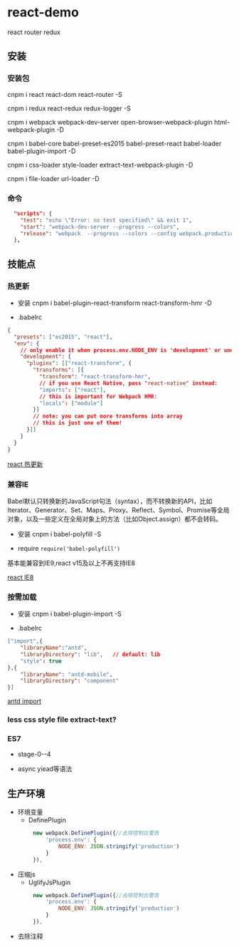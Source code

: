 # react-demo
react router redux


## 安装

### 安装包
cnpm i react react-dom react-router -S

cnpm i redux react-redux redux-logger -S

cnpm i webpack webpack-dev-server open-browser-webpack-plugin html-webpack-plugin -D

cnpm i babel-core babel-preset-es2015 babel-preset-react babel-loader babel-plugin-import -D

cnpm i css-loader style-loader extract-text-webpack-plugin -D

cnpm i file-loader url-loader -D

### 命令
```json
  "scripts": {
    "test": "echo \"Error: no test specified\" && exit 1",
    "start": "webpack-dev-server --progress --colors",
    "release": "webpack  --progress --colors --config webpack.production.config.js"
  },
```

## 技能点
### 热更新
- 安装
cnpm i babel-plugin-react-transform react-transform-hmr -D

- .babelrc
```json
{
  "presets": ["es2015", "react"],
  "env": {
    // only enable it when process.env.NODE_ENV is 'development' or undefined
    "development": {
      "plugins": [["react-transform", {
        "transforms": [{
          "transform": "react-transform-hmr",
          // if you use React Native, pass "react-native" instead:
          "imports": ["react"],
          // this is important for Webpack HMR:
          "locals": ["module"]
        }]
        // note: you can put more transforms into array
        // this is just one of them!
      }]]
    }
  }
}
```
[react 热更新](https://github.com/gaearon/react-transform-hmr)

### 兼容IE
Babel默认只转换新的JavaScript句法（syntax），而不转换新的API，比如Iterator、Generator、Set、Maps、Proxy、Reflect、Symbol、Promise等全局对象，以及一些定义在全局对象上的方法（比如Object.assign）都不会转码。

- 安装
cnpm i babel-polyfill -S

- require
`require('babel-polyfill')`

基本能兼容到IE9,react v15及以上不再支持IE8

[react IE8](https://github.com/xcatliu/react-ie8)

### 按需加载

- 安装
cnpm i babel-plugin-import -S

- .babelrc
```json
["import",{
    "libraryName":"antd",
    "libraryDirectory": "lib",   // default: lib
    "style": true
},{
    "libraryName": "antd-mobile",
    "libraryDirectory": "component"
}]
```
[antd import](https://github.com/ant-design/babel-plugin-import)

### less css style file extract-text?


### ES7
- stage-0--4

- async yiead等语法





## 生产环境
- 环境变量
  - DefinePlugin
```js
        new webpack.DefinePlugin({//去除控制台警告
            'process.env': {
                NODE_ENV: JSON.stringify('production')
            }
        }),
```

- 压缩js
  - UglifyJsPlugin
```js
        new webpack.DefinePlugin({//去除控制台警告
            'process.env': {
                NODE_ENV: JSON.stringify('production')
            }
        }),
```  

- 去除注释
